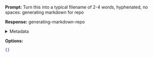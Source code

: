 **Prompt:**
Turn this into a typical filename of  2-4 words, hyphenated, no spaces: generating markdown for repo

**Response:**
generating-markdown-repo

<details><summary>Metadata</summary>

- Duration: 703 ms
- Datetime: 2024-01-13T14:08:19.442048
- Model: gpt-3.5-turbo-0613

</details>

**Options:**
```json
{}
```

